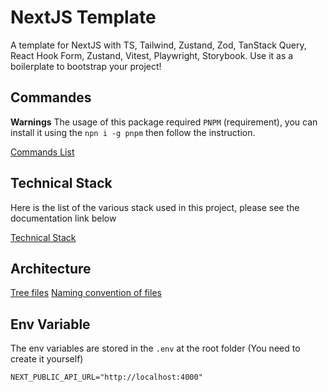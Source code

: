 # NextJS Template
A template for NextJS with TS, Tailwind, Zustand, Zod, TanStack Query, React Hook Form, Zustand, Vitest, Playwright, Storybook. Use it as a boilerplate to bootstrap your project! 

## Commandes
  **Warnings**
  The usage of this package required `PNPM` (requirement), you can install it using the `npn i -g pnpm` then follow the instruction.

  [Commands List](./docs/commands.md)

## Technical Stack
Here is the list of the various stack used in this project, please see the documentation link below

[Technical Stack](./docs/stack.md)

## Architecture
[Tree files](./docs/folders.md)
[Naming convention of files](./docs/file-name.md)

## Env Variable
The env variables are stored in the `.env` at the root folder (You need to create it yourself)

```env
NEXT_PUBLIC_API_URL="http://localhost:4000"
```